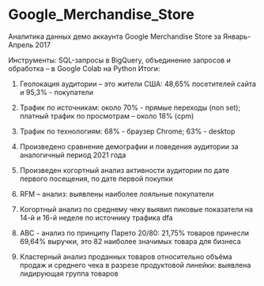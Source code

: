 # Google_Merchandise_Store
Аналитика данных демо аккаунта Google Merchandise Store за Январь-Апрель 2017

Инструменты: SQL-запросы в BigQuery, объединение запросов и обработка – в Google Colab на Python
Итоги:
1. Геолокация  аудитории – это жители США: 48,65% посетителей сайта и 95,3% - покупатели

2. Трафик по источникам: около 70% - прямые переходы (non set); платный трафик по просмотрам – около 18% (cpm)

3. Трафик по технологиям: 68% - браузер Chrome; 63% - desktop

4. Произведено сравнение демографии и поведения аудитории за аналогичный период 2021 года

5. Произведен когортный анализ активности аудитории по дате первого посещения, по дате первой покупки

6. RFM – анализ: выявлены наиболее лояльные покупатели

7. Когортный анализ по среднему чеку выявил пиковые показатели на 14-й и 16-й неделе по источнику трафика dfa

8. АВС - анализ по принципу Парето 20/80: 21,75% товаров принесли 69,64% выручки, это 82 наиболее значимых 
   товара для бизнеса

9. Кластерный анализ проданных товаров относительно объёма продаж и среднего чека в разрезе продуктовой линейки:
   выявлена лидирующая группа товаров
